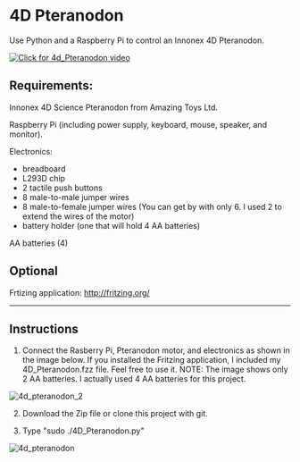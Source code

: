 # 4D Pteranodon
Use Python and a Raspberry Pi to control an Innonex 4D Pteranodon. 

[![Click for 4d_Pteranodon video](https://user-images.githubusercontent.com/13591438/36655512-b63895ee-1a88-11e8-9dc7-b820478f968c.JPG)](https://www.dropbox.com/s/3awede58trodqeo/4D_Pteranodon.AVI?dl=0)


## Requirements:
  Innonex 4D Science Pteranodon from Amazing Toys Ltd.
  
  Raspberry Pi (including power supply, keyboard, mouse, speaker, and monitor).
  
  Electronics:
   * breadboard
   * L293D chip
   * 2 tactile push buttons
   * 8 male-to-male jumper wires
   * 8 male-to-female jumper wires (You can get by with only 6. I used 2 to extend the wires of the motor)
   * battery holder (one that will hold 4 AA batteries)
  
  AA batteries (4)

## Optional
  Frtizing application:
  http://fritzing.org/

____________________________________

## Instructions

1) Connect the Rasberry Pi, Pteranodon motor, and electronics as shown in the image below. If you installed the Fritzing application, I included my 4D_Pteranodon.fzz file. Feel free to use it. NOTE: The image shows only 2 AA batteries. I actually used 4 AA batteries for this project.

![4d_pteranodon_2](https://user-images.githubusercontent.com/13591438/36799531-04ddd894-1c73-11e8-8b51-fc69ad316ad2.png)

2) Download the Zip file or clone this project with git.

3) Type "sudo ./4D_Pteranodon.py"

![4d_pteranodon](https://user-images.githubusercontent.com/13591438/36655516-bcf241b4-1a88-11e8-829a-8e7564f28ab5.png)


